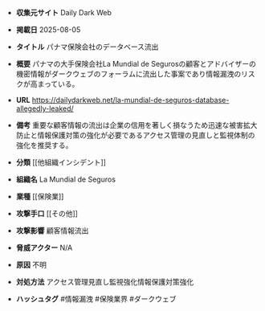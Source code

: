 - **収集元サイト**
Daily Dark Web

- **掲載日**
2025-08-05

- **タイトル**
パナマ保険会社のデータベース流出

- **概要**
パナマの大手保険会社La Mundial de Segurosの顧客とアドバイザーの機密情報がダークウェブのフォーラムに流出した事案であり情報漏洩のリスクが高まっている。

- **URL**
https://dailydarkweb.net/la-mundial-de-seguros-database-allegedly-leaked/

- **備考**
重要な顧客情報の流出は企業の信用を著しく損なうため迅速な被害拡大防止と情報保護対策の強化が必要であるアクセス管理の見直しと監視体制の強化を推奨する。

- **分類**
[[他組織インシデント]]

- **組織名**
La Mundial de Seguros

- **業種**
[[保険業]]

- **攻撃手口**
[[その他]]

- **攻撃影響**
顧客情報流出

- **脅威アクター**
N/A

- **原因**
不明

- **対処方法**
アクセス管理見直し監視強化情報保護対策強化

- **ハッシュタグ**
#情報漏洩 #保険業界 #ダークウェブ
